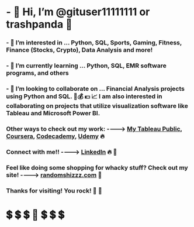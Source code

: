 # - 👋 Hi, I’m @gituser11111111 or trashpanda 🐼 
### - 👀 I’m interested in ... Python, SQL, Sports, Gaming, Fitness, Finance (Stocks, Crypto), Data Analysis and more! 
### - 🌱 I’m currently learning ... Python, SQL, EMR software programs, and others
### - 💞️ I’m looking to collaborate on ... Financial Analysis projects using Python and SQL. 💸:moneybag: :dollar: 📈  I am also interested in collaborating on projects that utilize visualization software like Tableau and Microsoft Power BI.

### Other ways to check out my work: ----> [My Tableau Public](https://public.tableau.com/app/profile/wade.bouley), [Coursera](https://www.coursera.org/user/5458de507f6f980c303547ea827e8383), [Codecademy](https://www.codecademy.com/profiles/trashpanda47), [Udemy](https://www.udemy.com/user/wade-bouley/) 🔥
### Connect with me!! ----> [LinkedIn](https://www.linkedin.com/in/wade-bouley-6010a2107/) 🔥 🔗
### Feel like doing some shopping for whacky stuff? Check out my site! ----> [randomshizzz.com](https://randomshizzz.com/) 🛒

### Thanks for visiting! You rock! 💜 :100:

# :heavy_dollar_sign: :heavy_dollar_sign: :heavy_dollar_sign: 🐼 :heavy_dollar_sign: :heavy_dollar_sign: :heavy_dollar_sign:


<!---
gituser11111111/gituser11111111 is a ✨ special ✨ repository because its `README.md` (this file) appears on your GitHub profile.
You can click the Preview link to take a look at your changes.
--->
